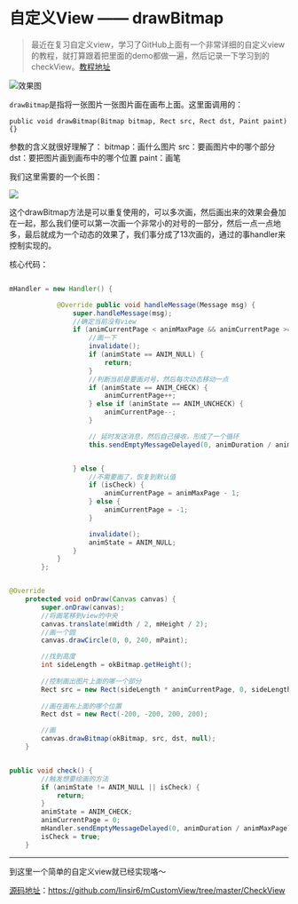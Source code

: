 # 自定义View —— drawBitmap

> 最近在复习自定义view，学习了GitHub上面有一个非常详细的自定义view的教程，就打算跟着把里面的demo都做一遍，然后记录一下学习到的checkView。[教程地址](http://www.gcssloop.com/customview/CustomViewIndex)



![效果图](http://upload-images.jianshu.io/upload_images/2585384-8f6561376acf91b7.gif?imageMogr2/auto-orient/strip)


``drawBitmap``是指将一张图片一张图片画在画布上面。这里面调用的：

```
public void drawBitmap(Bitmap bitmap, Rect src, Rect dst, Paint paint) {}
```

参数的含义就很好理解了：
bitmap：画什么图片
src：要画图片中的哪个部分
dst：要把图片画到画布中的哪个位置
paint：画笔

我们这里需要的一个长图：

![](http://upload-images.jianshu.io/upload_images/2585384-e55222c86cd8af0c.jpg?imageMogr2/auto-orient/strip%7CimageView2/2/w/1240)

这个drawBitmap方法是可以重复使用的，可以多次画，然后画出来的效果会叠加在一起，那么我们便可以第一次画一个非常小的对号的一部分，然后一点一点地多，最后就成为一个动态的效果了，我们事分成了13次画的，通过的事handler来控制实现的。


核心代码：


```java

mHandler = new Handler() {

            @Override public void handleMessage(Message msg) {
                super.handleMessage(msg);
                //确定当前没有view
                if (animCurrentPage < animMaxPage && animCurrentPage >= 0) {
                    //画一下
                    invalidate();
                    if (animState == ANIM_NULL) {
                        return;
                    }
                    //判断当前是要画对号，然后每次动态移动一点
                    if (animState == ANIM_CHECK) {
                        animCurrentPage++;
                    } else if (animState == ANIM_UNCHECK) {
                        animCurrentPage--;
                    }

                    // 延时发送消息，然后自己接收，形成了一个循环
                    this.sendEmptyMessageDelayed(0, animDuration / animMaxPage);


                } else {
                    //不需要画了，恢复到默认值
                    if (isCheck) {
                        animCurrentPage = animMaxPage - 1;
                    } else {
                        animCurrentPage = -1;
                    }

                    invalidate();
                    animState = ANIM_NULL;
                }
            }
        };

```


```java

@Override
    protected void onDraw(Canvas canvas) {
        super.onDraw(canvas);
        //将画笔移到view的中央
        canvas.translate(mWidth / 2, mHeight / 2);
        //画一个圆
        canvas.drawCircle(0, 0, 240, mPaint);

        //找到高度
        int sideLength = okBitmap.getHeight();
        
        //控制画出图片上面的哪一个部分
        Rect src = new Rect(sideLength * animCurrentPage, 0, sideLength * (animCurrentPage + 1), sideLength);
        
        //画在画布上面的哪个位置
        Rect dst = new Rect(-200, -200, 200, 200);

        //画
        canvas.drawBitmap(okBitmap, src, dst, null);
    }

```


```java

public void check() {
        //触发想要绘画的方法
        if (animState != ANIM_NULL || isCheck) {
            return;
        }
        animState = ANIM_CHECK;
        animCurrentPage = 0;
        mHandler.sendEmptyMessageDelayed(0, animDuration / animMaxPage);
        isCheck = true;
    }
```


----

到这里一个简单的自定义view就已经实现咯～


[源码地址](https://github.com/linsir6/mCustomView/tree/master/CheckView)：https://github.com/linsir6/mCustomView/tree/master/CheckView
